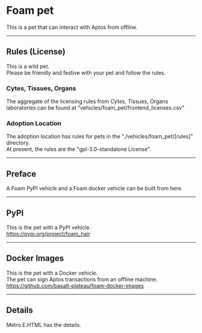 


# Foam pet  
This is a pet that can interact with Aptos from offline.  

----

## Rules (License)
This is a wild pet.    
Please be friendly and festive with your pet and follow the rules.  

### Cytes, Tissues, Organs
The aggregate of the licensing rules from Cytes, Tissues, Organs
laboratories can be found at "vehicles/foam_pet/frontend_licenses.csv"

### Adoption Location
The adoption location has rules for pets in the "./vehicles/foam_pet/[rules]" directory.  
At present, the rules are the "gpl-3.0-standalone License".  


----

## Preface
A Foam PyPI vehicle and a Foam docker vehicle
can be built from here.

----

## PyPI
This is the pet with a PyPI vehicle.  
https://pypi.org/project/foam_hair

----

## Docker Images
This is the pet with a Docker vehicle.   
The pet can sign Aptos transactions from an offline machine.  
https://github.com/basalt-plateau/foam-docker-images  

----

## Details
Metro.E.HTML has the details.  